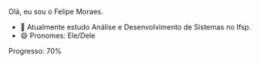  Olá, eu sou o Felipe Moraes.

- 🌱 Atualmente estudo Análise e Desenvolvimento de Sistemas no Ifsp.
- 😄 Pronomes: Ele/Dele

<!---
Doneskmy/Doneskmy is a ✨ special ✨ repository because its `README.md` (this file) appears on your GitHub profile.
You can click the Preview link to take a look at your changes.
--->
<!DOCTYPE html>
<html lang="en">
<head>
    <meta charset="UTF-8">
    <meta name="viewport" content="width=device-width, initial-scale=1.0">
    <title>Barra de Progresso</title>
    <link rel="stylesheet" href="styles.css">
</head>
<body>
    <div class="progress-container">
        <div class="progress-bar" style="width: 70%;"></div>
    </div>
    <p>Progresso: 70%</p>
</body>
</html>
